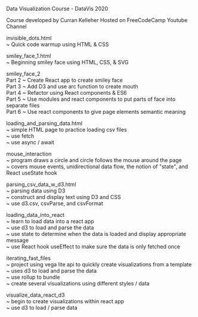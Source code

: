 Data Visualization Course - DataVis 2020

Course developed by Curran Kelleher
Hosted on FreeCodeCamp Youtube Channel

invisible_dots.html  
    ~ Quick code warmup using HTML & CSS  

smiley_face_1.html  
    ~ Beginning smiley face using HTML, CSS, & SVG  

smiley_face_2   
    Part 2 ~ Create React app to create smiley face  
    Part 3 ~ Add D3 and use arc function to create mouth  
    Part 4 ~ Refactor using React components & ES6  
    Part 5 ~ Use modules and react components to put parts of face into separate files  
    Part 6 ~ Use react components to give page elements semantic meaning  

loading_and_parsing_data.html  
    ~ simple HTML page to practice loading csv files  
    ~ use fetch  
    ~ use async / await  

mouse_interaction  
    ~ program draws a circle and circle follows the mouse around the page  
    ~ covers mouse events, unidirectional data flow, the notion of "state", and React useState hook  
    
parsing_csv_data_w_d3.html  
    ~ parsing data using D3  
    ~ construct and display text using D3 and CSS  
    ~ use d3.csv, csvParse, and csvFormat  
    
loading_data_into_react  
    ~ learn to load data into a react app  
    ~ use d3 to load and parse the data  
    ~ use state to determine when the data is loaded and display appropriate message  
    ~ use React hook useEffect to make sure the data is only fetched once  

iterating_fast_files  
    ~ project using vega lite api to quickly create visualizations from a template  
    ~ uses d3 to load and parse the data  
    ~ use rollup to bundle  
    ~ create several visualizations using different styles / data  

visualize_data_react_d3  
    ~ begin to create visualizations within react app  
    ~ use d3 to load / parse data  
